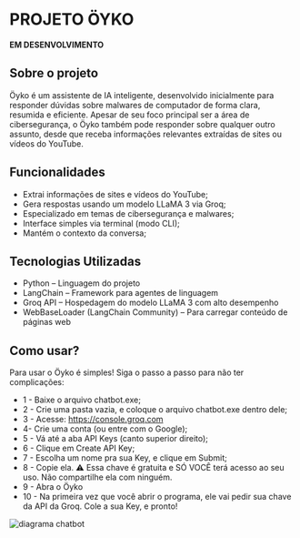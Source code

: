 # PROJETO ÖYKO
**EM DESENVOLVIMENTO**
## Sobre o projeto
Öyko é um assistente de IA inteligente, desenvolvido inicialmente para responder dúvidas sobre malwares de computador de forma clara, resumida e eficiente. Apesar de seu foco principal ser a área de cibersegurança, o Öyko também pode responder sobre qualquer outro assunto, desde que receba informações relevantes extraídas de sites ou vídeos do YouTube.
## Funcionalidades
- Extrai informações de sites e vídeos do YouTube;
- Gera respostas usando um modelo LLaMA 3 via Groq;
- Especializado em temas de cibersegurança e malwares;
- Interface simples via terminal (modo CLI);
- Mantém o contexto da conversa;
## Tecnologias Utilizadas
- Python – Linguagem do projeto
- LangChain – Framework para agentes de linguagem
- Groq API – Hospedagem do modelo LLaMA 3 com alto desempenho
- WebBaseLoader (LangChain Community) – Para carregar conteúdo de páginas web
## Como usar?
Para usar o Öyko é simples! Siga o passo a passo para não ter complicações:

- 1 - Baixe o arquivo chatbot.exe;
- 2 - Crie uma pasta vazia, e coloque o arquivo chatbot.exe dentro dele;
- 3 - Acesse: https://console.groq.com
- 4- Crie uma conta (ou entre com o Google);
- 5 - Vá até a aba API Keys (canto superior direito);
- 6 - Clique em Create API Key;
- 7 - Escolha um nome pra sua Key, e clique em Submit;
- 8 - Copie ela. ⚠️ Essa chave é gratuita e SÓ VOCÊ terá acesso ao seu uso. Não compartilhe ela com ninguém.
- 9 - Abra o Öyko
- 10 - Na primeira vez que você abrir o programa, ele vai pedir sua chave da API da Groq. Cole a sua Key, e pronto!

![diagrama chatbot](https://github.com/user-attachments/assets/a3f0af75-a4f4-416b-bf4e-a41be982de73)
